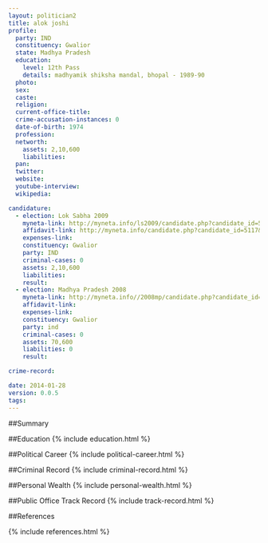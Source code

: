 ```yaml
---
layout: politician2
title: alok joshi
profile: 
  party: IND
  constituency: Gwalior
  state: Madhya Pradesh
  education: 
    level: 12th Pass
    details: madhyamik shiksha mandal, bhopal - 1989-90
  photo: 
  sex: 
  caste: 
  religion: 
  current-office-title: 
  crime-accusation-instances: 0
  date-of-birth: 1974
  profession: 
  networth: 
    assets: 2,10,600
    liabilities: 
  pan: 
  twitter: 
  website: 
  youtube-interview: 
  wikipedia: 

candidature: 
  - election: Lok Sabha 2009
    myneta-link: http://myneta.info/ls2009/candidate.php?candidate_id=5117
    affidavit-link: http://myneta.info/candidate.php?candidate_id=5117&scan=original
    expenses-link: 
    constituency: Gwalior 
    party: IND
    criminal-cases: 0
    assets: 2,10,600
    liabilities: 
    result:  
  - election: Madhya Pradesh 2008
    myneta-link: http://myneta.info//2008mp/candidate.php?candidate_id=1848
    affidavit-link: 
    expenses-link: 
    constituency: Gwalior 
    party: ind
    criminal-cases: 0
    assets: 70,600
    liabilities: 0
    result:  

crime-record: 

date: 2014-01-28
version: 0.0.5
tags: 
---
```

##Summary


##Education
{% include education.html %}


##Political Career
{% include political-career.html %}


##Criminal Record
{% include criminal-record.html %}


##Personal Wealth
{% include personal-wealth.html %}


##Public Office Track Record
{% include track-record.html %}


##References


{% include references.html %}